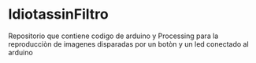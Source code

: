 # IdiotassinFiltro
Repositorio que contiene codigo de arduino y Processing para la reproducciòn de imagenes disparadas por un botòn y un led conectado al arduino 

